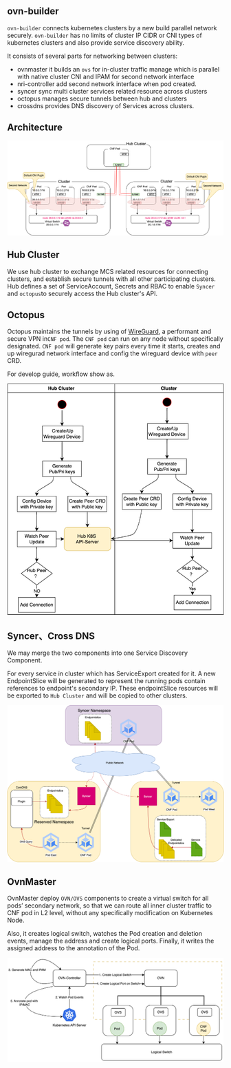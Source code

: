 ## ovn-builder

`ovn-builder` connects kubernetes clusters by a new build parallel network securely.
`ovn-builder` has no limits of cluster IP CIDR or CNI types of kubernetes clusters and also
provide service discovery ability.

It consists of several parts for networking between clusters:

- ovnmaster it builds an `ovs` for in-cluster traffic manage which is parallel with native cluster CNI and IPAM 
  for second network interface
- nri-controller add second network interface when pod created.
- syncer sync multi cluster services related resource across clusters
- octopus manages secure tunnels between hub and clusters
- crossdns provides DNS discovery of Services across clusters.

## Architecture

![](doc/pic/arch.png "topology")


## Hub Cluster

We use hub cluster to exchange MCS related resources for connecting clusters, and establish secure tunnels with
all other participating clusters. Hub defines a set of ServiceAccount, Secrets and RBAC to enable `Syncer` and
`octopus`to securely access the Hub cluster's API.

## Octopus

Octopus maintains the tunnels by using of [WireGuard](https://www.wireguard.com/), a performant and secure VPN
in`CNF pod`. The `CNF pod` can run on any node without specifically designated. `CNF pod` will generate key pairs 
every time it starts, creates and up wiregurad network interface and config the wireguard device with `peer` CRD.


For develop guide, workflow show as.

![](doc/pic/tunnel.png)

## Syncer、Cross DNS

We may merge the two components into one Service Discovery Component.

For every service in cluster which has ServiceExport created for it. A new EndpointSlice will be generated to represent
the running pods contain references to endpoint's secondary IP. These endpointSlice resources will be exported to
`Hub Cluster` and will be copied to other clusters.

![](doc/pic/servicediscovery.png)

## OvnMaster

OvnMaster deploy `OVN/OVS` components to create a virtual switch for all pods’ secondary network, so that we can route
all inner cluster traffic to CNF pod in L2 level, without any specifically modification on Kubernetes Node.

Also, it creates logical switch, watches the Pod creation and deletion events, manage the address and create
logical ports. Finally, it writes the assigned address to the annotation of the Pod.

![](doc/pic/ovnmaster.png)